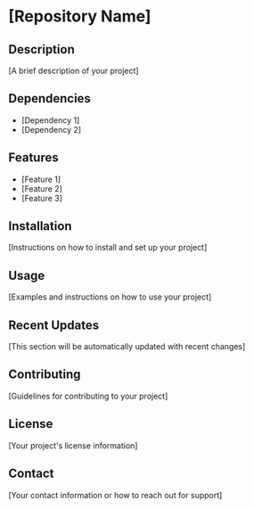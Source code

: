 # [Repository Name]

## Description
[A brief description of your project]

## Dependencies
- [Dependency 1]
- [Dependency 2]

## Features
- [Feature 1]
- [Feature 2]
- [Feature 3]

## Installation
[Instructions on how to install and set up your project]

## Usage
[Examples and instructions on how to use your project]

## Recent Updates
[This section will be automatically updated with recent changes]

## Contributing
[Guidelines for contributing to your project]

## License
[Your project's license information]

## Contact
[Your contact information or how to reach out for support]
